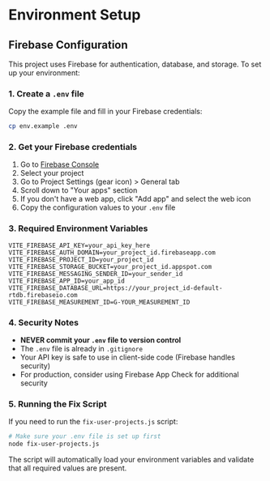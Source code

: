 # Environment Setup

## Firebase Configuration

This project uses Firebase for authentication, database, and storage. To set up your environment:

### 1. Create a `.env` file

Copy the example file and fill in your Firebase credentials:

```bash
cp env.example .env
```

### 2. Get your Firebase credentials

1. Go to [Firebase Console](https://console.firebase.google.com/)
2. Select your project
3. Go to Project Settings (gear icon) > General tab
4. Scroll down to "Your apps" section
5. If you don't have a web app, click "Add app" and select the web icon
6. Copy the configuration values to your `.env` file

### 3. Required Environment Variables

```env
VITE_FIREBASE_API_KEY=your_api_key_here
VITE_FIREBASE_AUTH_DOMAIN=your_project_id.firebaseapp.com
VITE_FIREBASE_PROJECT_ID=your_project_id
VITE_FIREBASE_STORAGE_BUCKET=your_project_id.appspot.com
VITE_FIREBASE_MESSAGING_SENDER_ID=your_sender_id
VITE_FIREBASE_APP_ID=your_app_id
VITE_FIREBASE_DATABASE_URL=https://your_project_id-default-rtdb.firebaseio.com
VITE_FIREBASE_MEASUREMENT_ID=G-YOUR_MEASUREMENT_ID
```

### 4. Security Notes

- **NEVER commit your `.env` file to version control**
- The `.env` file is already in `.gitignore`
- Your API key is safe to use in client-side code (Firebase handles security)
- For production, consider using Firebase App Check for additional security

### 5. Running the Fix Script

If you need to run the `fix-user-projects.js` script:

```bash
# Make sure your .env file is set up first
node fix-user-projects.js
```

The script will automatically load your environment variables and validate that all required values are present.
